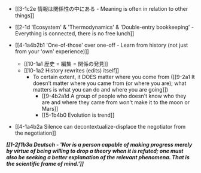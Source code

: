 - [[3-1c2e 情報は関係性の中にある - Meaning is often in relation to other things]]
- [[2-1d 'Ecosystem' & 'Thermodynamics' & 'Double-entry bookkeeping' - Everything is connected, there is no free lunch]]
- [[4-1a4b2b1 'One-of-those' over one-off - Learn from history (not just from your 'own' experience)]]
	- [[10-1a1 歴史 = 編集 = 関係の発見]]
	- [[10-1a2 History rewrites (edits) itself]]
		- To certain extent, it DOES matter where you come from ([[9-2a1 It doesn’t matter where you came from (or where you are); what matters is what you can do and where you are going]])
			- [[9-4b2a1d A group of people who doesn't know who they are and where they came from won't make it to the moon or Mars]]
			- [[5-1b4b0 Evolution is trend]]

- [[4-1a4b2a Silence can decontextualize-displace the negotiator from the negotiation]]

***[[1-2f1b3a Deutsch - 'Nor is a person capable of making progress merely by virtue of being willing to drop a theory when it is refuted; one must also be seeking a better explanation of the relevant phenomena. That is the scientific frame of mind.']]***